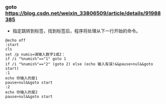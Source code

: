### goto https://blog.csdn.net/weixin_33806509/article/details/91988385
- 指定跳转到标签，找到标签后，程序将处理从下一行开始的命令。
```
@echo off
:start
cls
set /p numis=请输入数字1或2：
if /i "%numis%"=="1" goto 1
if /i "%numis%"=="2" (goto 2) else (echo 输入有误!&&pause>nul&&goto start)
:1
echo 你输入的是1
pause>nul&&goto start
:2
echo 你输入的是2
pause>nul&&goto start

```